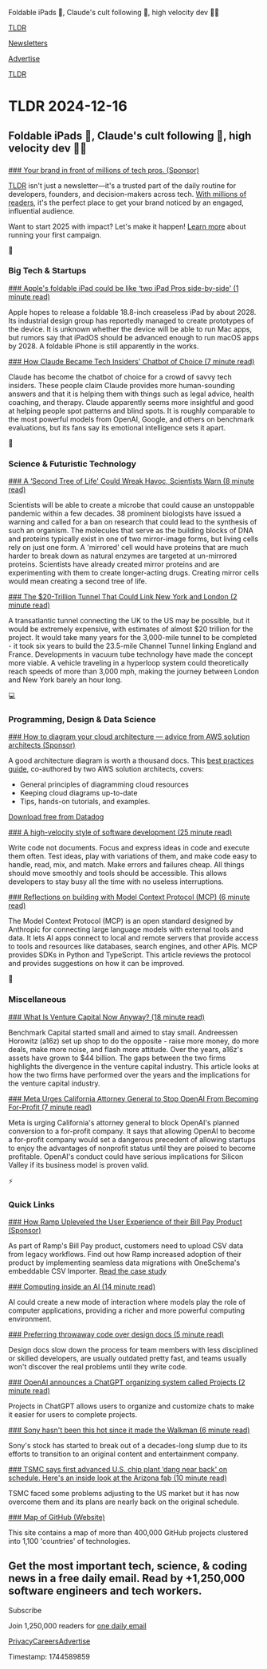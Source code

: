 Foldable iPads 📱, Claude's cult following 🤖, high velocity dev 👨‍💻

[TLDR](/)

[Newsletters](/newsletters)

[Advertise](https://advertise.tldr.tech/)

[TLDR](/)

# TLDR 2024-12-16

## Foldable iPads 📱, Claude's cult following 🤖, high velocity dev 👨‍💻

### 

[### Your brand in front of millions of tech pros. (Sponsor)](https://advertise.tldr.tech/?utm_source=tldr&amp;utm_medium=newsletter&amp;utm_campaign=primary12162024)

[TLDR](https://advertise.tldr.tech/?utm_source=tldr&utm_medium=newsletter&utm_campaign=primary12162024) isn't just a newsletter—it's a trusted part of the daily routine for developers, founders, and decision-makers across tech. [With millions of readers](https://advertise.tldr.tech/?utm_source=tldr&utm_medium=newsletter&utm_campaign=primary12162024), it's the perfect place to get your brand noticed by an engaged, influential audience.

Want to start 2025 with impact? Let's make it happen! [Learn more](https://advertise.tldr.tech/?utm_source=tldr&utm_medium=newsletter&utm_campaign=primary12162024) about running your first campaign.

📱

### Big Tech & Startups

[### Apple's foldable iPad could be like ‘two iPad Pros side-by-side' (1 minute read)](https://www.theverge.com/2024/12/15/24321659/apple-foldable-18-8-inch-ipad-invisible-crease-rumor?utm_source=tldrnewsletter)

Apple hopes to release a foldable 18.8-inch creaseless iPad by about 2028. Its industrial design group has reportedly managed to create prototypes of the device. It is unknown whether the device will be able to run Mac apps, but rumors say that iPadOS should be advanced enough to run macOS apps by 2028. A foldable iPhone is still apparently in the works.

[### How Claude Became Tech Insiders' Chatbot of Choice (7 minute read)](https://www.nytimes.com/2024/12/13/technology/claude-ai-anthropic.html?unlocked_article_code=1.hk4.k46p.EYl3qrwbmFOx&smid=url-share&utm_source=tldrnewsletter)

Claude has become the chatbot of choice for a crowd of savvy tech insiders. These people claim Claude provides more human-sounding answers and that it is helping them with things such as legal advice, health coaching, and therapy. Claude apparently seems more insightful and good at helping people spot patterns and blind spots. It is roughly comparable to the most powerful models from OpenAI, Google, and others on benchmark evaluations, but its fans say its emotional intelligence sets it apart.

🚀

### Science & Futuristic Technology

[### A ‘Second Tree of Life' Could Wreak Havoc, Scientists Warn (8 minute read)](https://www.nytimes.com/2024/12/12/science/mirror-life-microbes-research.html?unlocked_article_code=1.hk4.ye5o.gbEaLPK0teq1&smid=url-share&utm_source=tldrnewsletter)

Scientists will be able to create a microbe that could cause an unstoppable pandemic within a few decades. 38 prominent biologists have issued a warning and called for a ban on research that could lead to the synthesis of such an organism. The molecules that serve as the building blocks of DNA and proteins typically exist in one of two mirror-image forms, but living cells rely on just one form. A 'mirrored' cell would have proteins that are much harder to break down as natural enzymes are targeted at un-mirrored proteins. Scientists have already created mirror proteins and are experimenting with them to create longer-acting drugs. Creating mirror cells would mean creating a second tree of life.

[### The $20-Trillion Tunnel That Could Link New York and London (2 minute read)](https://www.newsweek.com/tunnel-link-new-york-london-20-trillion-1997616?utm_source=tldrnewsletter)

A transatlantic tunnel connecting the UK to the US may be possible, but it would be extremely expensive, with estimates of almost $20 trillion for the project. It would take many years for the 3,000-mile tunnel to be completed - it took six years to build the 23.5-mile Channel Tunnel linking England and France. Developments in vacuum tube technology have made the concept more viable. A vehicle traveling in a hyperloop system could theoretically reach speeds of more than 3,000 mph, making the journey between London and New York barely an hour long.

💻

### Programming, Design & Data Science

[### How to diagram your cloud architecture — advice from AWS solution architects (Sponsor)](https://www.datadoghq.com/resources/designing-cloud-architecture/?utm_source=tldrnewsletter&amp;utm_medium=newsletter&amp;utm_campaign=dg-coreplatform-ww-cloud-architecture-tldr)

A good architecture diagram is worth a thousand docs. This [best practices guide](https://www.datadoghq.com/resources/designing-cloud-architecture/?utm_source=tldrnewsletter&utm_medium=newsletter&utm_campaign=dg-coreplatform-ww-cloud-architecture-tldr), co-authored by two AWS solution architects, covers:

* General principles of diagramming cloud resources
* Keeping cloud diagrams up-to-date
* Tips, hands-on tutorials, and examples.

[Download free from Datadog](https://www.datadoghq.com/resources/designing-cloud-architecture/?utm_source=tldrnewsletter&utm_medium=newsletter&utm_campaign=dg-coreplatform-ww-cloud-architecture-tldr)

[### A high-velocity style of software development (25 minute read)](https://mihaiolteanu.me/interactive-dev?utm_source=tldrnewsletter)

Write code not documents. Focus and express ideas in code and execute them often. Test ideas, play with variations of them, and make code easy to handle, read, mix, and match. Make errors and failures cheap. All things should move smoothly and tools should be accessible. This allows developers to stay busy all the time with no useless interruptions.

[### Reflections on building with Model Context Protocol (MCP) (6 minute read)](https://outlore.dev/blog/model-context-protocol/?utm_source=tldrnewsletter)

The Model Context Protocol (MCP) is an open standard designed by Anthropic for connecting large language models with external tools and data. It lets AI apps connect to local and remote servers that provide access to tools and resources like databases, search engines, and other APIs. MCP provides SDKs in Python and TypeScript. This article reviews the protocol and provides suggestions on how it can be improved.

🎁

### Miscellaneous

[### What Is Venture Capital Now Anyway? (18 minute read)](https://www.nytimes.com/2024/12/13/technology/andreessen-horowitz-benchmark-venture-capital.html?unlocked_article_code=1.hk4.zWA8.7-_jcFT3hUdG&smid=url-share&utm_source=tldrnewsletter)

Benchmark Capital started small and aimed to stay small. Andreessen Horowitz (a16z) set up shop to do the opposite - raise more money, do more deals, make more noise, and flash more attitude. Over the years, a16z's assets have grown to $44 billion. The gaps between the two firms highlights the divergence in the venture capital industry. This article looks at how the two firms have performed over the years and the implications for the venture capital industry.

[### Meta Urges California Attorney General to Stop OpenAI From Becoming For-Profit (7 minute read)](https://www.wsj.com/tech/ai/elon-musk-open-ai-lawsuit-response-c1f415f8?reflink=desktopwebshare_permalink&utm_source=tldrnewsletter)

Meta is urging California's attorney general to block OpenAI's planned conversion to a for-profit company. It says that allowing OpenAI to become a for-profit company would set a dangerous precedent of allowing startups to enjoy the advantages of nonprofit status until they are poised to become profitable. OpenAI's conduct could have serious implications for Silicon Valley if its business model is proven valid.

⚡

### Quick Links

[### How Ramp Upleveled the User Experience of their Bill Pay Product (Sponsor)](https://www.oneschema.co/case-studies/ramp-bill-pay-user-experience#impact-of-oneschema-2?utm_source=tldrnewsletter)

As part of Ramp's Bill Pay product, customers need to upload CSV data from legacy workflows. Find out how Ramp increased adoption of their product by implementing seamless data migrations with OneSchema's embeddable CSV Importer. [Read the case study](https://www.oneschema.co/case-studies/ramp-bill-pay-user-experience#impact-of-oneschema-2)

[### Computing inside an AI (14 minute read)](https://willwhitney.com/computing-inside-ai.html?utm_source=tldrnewsletter)

AI could create a new mode of interaction where models play the role of computer applications, providing a richer and more powerful computing environment.

[### Preferring throwaway code over design docs (5 minute read)](https://softwaredoug.com/blog/2024/12/14/throwaway-prs-not-design-docs?utm_source=tldrnewsletter)

Design docs slow down the process for team members with less disciplined or skilled developers, are usually outdated pretty fast, and teams usually won't discover the real problems until they write code.

[### OpenAI announces a ChatGPT organizing system called Projects (2 minute read)](https://mashable.com/article/openai-announces-projects-to-organize-customize-chatgpt-convos?utm_source=tldrnewsletter)

Projects in ChatGPT allows users to organize and customize chats to make it easier for users to complete projects.

[### Sony hasn't been this hot since it made the Walkman (6 minute read)](https://www.cnn.com/2024/12/14/tech/sony-stock-record/?utm_source=tldrnewsletter)

Sony's stock has started to break out of a decades-long slump due to its efforts to transition to an original content and entertainment company.

[### TSMC says first advanced U.S. chip plant ‘dang near back' on schedule. Here's an inside look at the Arizona fab (10 minute read)](https://www.cnbc.com/2024/12/13/inside-tsmcs-new-chip-fab-where-apple-will-make-chips-in-the-us-.html?utm_source=tldrnewsletter)

TSMC faced some problems adjusting to the US market but it has now overcome them and its plans are nearly back on the original schedule.

[### Map of GitHub (Website)](https://anvaka.github.io/map-of-github/#2/0/0?utm_source=tldrnewsletter)

This site contains a map of more than 400,000 GitHub projects clustered into 1,100 'countries' of technologies.

## Get the most important tech, science, & coding news in a free daily email. Read by +1,250,000 software engineers and tech workers.

Subscribe

Join 1,250,000 readers for [one daily email](/api/latest/tech)

[Privacy](/privacy)[Careers](https://jobs.ashbyhq.com/tldr.tech)[Advertise](/tech/advertise)

Timestamp: 1744589859